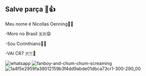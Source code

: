 ## Salve parça 🤠👍

Meu nome é Nicollas Oenning🥶🥶

 -Moro no Brasil 🇧🇷😩

 -Sou Corinthiano🖤🤍

 -VAI CR7 🇵🇹🗿

![whatsapp](https://github.com/user-attachments/assets/ba2f220a-24ae-4fa6-b086-f26241732034)
![fanboy-and-chum-chum-screaming](https://github.com/user-attachments/assets/6fe0f3fd-7210-41e1-a1a8-2f29d6a4307e)
![1a4f5e2959fa38012159b3f4dd9abde01dbca73cr1-300-290_00](https://github.com/user-attachments/assets/58514f13-2273-4b31-88e8-670d381549fb)
